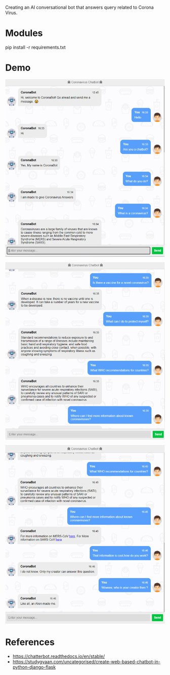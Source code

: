 Creating an AI conversational bot that answers query related to Corona Virus.


# Modules

pip install -r requirements.txt

# Demo



!["User Interface"](images/1.png)

!["User Interface"](images/2.png)


!["User Interface"](images/3.png)



# References

- https://chatterbot.readthedocs.io/en/stable/
- https://studygyaan.com/uncategorised/create-web-based-chatbot-in-python-django-flask
